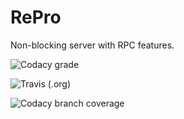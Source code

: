 # RePro

Non-blocking server with RPC features.

![Codacy grade](https://img.shields.io/codacy/grade/63b7304082e643a28bbff2ee3e5e3c6a.svg?style=for-the-badge)

![Travis (.org)](https://img.shields.io/travis/markjohndoyle/RePRO.svg?style=for-the-badge)

![Codacy branch coverage](https://img.shields.io/codacy/coverage/63b7304082e643a28bbff2ee3e5e3c6a/master.svg?style=for-the-badge)
